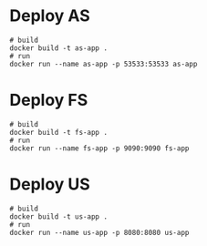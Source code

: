 # Deploy AS
```shell
# build
docker build -t as-app .
# run
docker run --name as-app -p 53533:53533 as-app
```

# Deploy FS
```shell
# build
docker build -t fs-app .
# run
docker run --name fs-app -p 9090:9090 fs-app
```

# Deploy US
```shell
# build
docker build -t us-app .
# run 
docker run --name us-app -p 8080:8080 us-app
```
